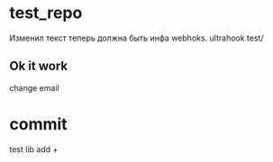 # test_repo
Изменил текст теперь должна быть инфа webhoks.
ultrahook test/
## Ok it work
change email 
# commit 
test 
lib add +


